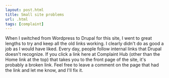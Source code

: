 ```yaml
---
layout: post.html
title: Small site problems
url: .html
tags: [complaint]
---
```

When I switched from Wordpress to Drupal for this site, I went to great lengths to try and keep all the old links working. I clearly didn't do as good a job as I would have liked. Every day, people follow internal links that Drupal doesn't recognize. If you click a link here at Complaint Hub (other than the Home link at the top) that takes you to the front page of the site, it's probably a broken link. Feel free to leave a comment on the page that had the link and let me know, and I'll fix it.
